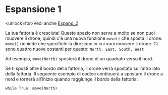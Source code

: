 # Espansione 1
<unlock=for>Vedi anche [Expand_2](docs/unlocks/expand_2.md)

</unlock>La tua fattoria è cresciuta! Questo spazio non serve a molto se non puoi muovere il drone, quindi c'è una nuova funzione `move()` che sposta il drone. `move()` richiede che specifichi la direzione in cui vuoi muovere il drone. Ci sono quattro nuove costanti per questo: `North, East, South, West`

Ad esempio, `move(North)` sposterà il drone di un quadrato verso il nord.

Se ti sposti oltre il bordo della fattoria, il drone verrà spostato sull'altro lato della fattoria.
Il seguente esempio di codice continuerà a spostare il drone a nord e tornerà all'inizio quando raggiunge il bordo della fattoria:

`while True:
	move(North)`
